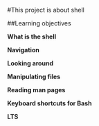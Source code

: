 #This project is about shell

##Learning objectives 

**What is the shell**

**Navigation**

**Looking around**

**Manipulating files**

**Reading man pages**

**Keyboard shortcuts for Bash**

**LTS**


